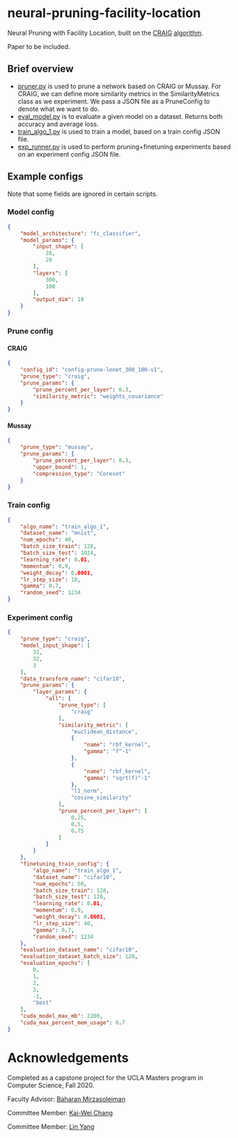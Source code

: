 # neural-pruning-facility-location
Neural Pruning with Facility Location, built on the [CRAIG](http://proceedings.mlr.press/v119/mirzasoleiman20a.html) [algorithm](https://github.com/baharanm/craig).

Paper to be included.


## Brief overview
- [pruner.py](pruner.py) is used to prune a network based on CRAIG or Mussay. For CRAIG, we can define more similarity metrics in the SimilarityMetrics class as we experiment. We pass a JSON file as a PruneConfig to denote what we want to do.
- [eval_model.py](eval_model.py) is to evaluate a given model on a dataset. Returns both accuracy and average loss.
- [train_algo_1.py](train_algo_1.py) is used to train a model, based on a train config JSON file.
- [exp_runner.py](exp_runner.py) is used to perform pruning+finetuning experiments based on an experiment config JSON file.

## Example configs
Note that some fields are ignored in certain scripts.
### Model config
```json
{
    "model_architecture": "fc_classifier",
    "model_params": {
        "input_shape": [
            28,
            28
        ],
        "layers": [
            300,
            100
        ],
        "output_dim": 10
    }
}
```

### Prune config

#### CRAIG
```json
{
    "config_id": "config-prune-lenet_300_100-v1",
    "prune_type": "craig",
    "prune_params": {
        "prune_percent_per_layer": 0.3,
        "similarity_metric": "weights_covariance"
    }
}
```

#### Mussay
```json
{
    "prune_type": "mussay",
    "prune_params": {
        "prune_percent_per_layer": 0.3,
        "upper_bound": 1,
        "compression_type": "Coreset"
    }
}
```

### Train config
```json
{
    "algo_name": "train_algo_1",
    "dataset_name": "mnist",
    "num_epochs": 40,
    "batch_size_train": 128,
    "batch_size_test": 1024,
    "learning_rate": 0.01,
    "momentum": 0.9,
    "weight_decay": 0.0001,
    "lr_step_size": 10,
    "gamma": 0.7,
    "random_seed": 1234
}
```

### Experiment config
```json
{
    "prune_type": "craig",
    "model_input_shape": [
        32,
        32,
        3
    ],
    "data_transform_name": "cifar10",
    "prune_params": {
        "layer_params": {
            "all": {
                "prune_type": [
                    "craig"
                ],
                "similarity_metric": [
                    "euclidean_distance",
                    {
                        "name": "rbf_kernel",
                        "gamma": "f^-1"
                    },
                    {
                        "name": "rbf_kernel",
                        "gamma": "sqrt(f)^-1"
                    },
                    "l1_norm",
                    "cosine_similarity"
                ],
                "prune_percent_per_layer": [
                    0.25,
                    0.5,
                    0.75
                ]
            }
        }
    },
    "finetuning_train_config": {
        "algo_name": "train_algo_1",
        "dataset_name": "cifar10",
        "num_epochs": 50,
        "batch_size_train": 128,
        "batch_size_test": 128,
        "learning_rate": 0.01,
        "momentum": 0.9,
        "weight_decay": 0.0001,
        "lr_step_size": 40,
        "gamma": 0.7,
        "random_seed": 1234
    },
    "evaluation_dataset_name": "cifar10",
    "evaluation_dataset_batch_size": 128,
    "evaluation_epochs": [
        0,
        1,
        2,
        3,
        -1,
        "best"
    ],
    "cuda_model_max_mb": 2200,
    "cuda_max_percent_mem_usage": 0.7
}
```

# Acknowledgements
Completed as a capstone project for the UCLA Masters program in Computer Science, Fall 2020.

Faculty Advisor: [Baharan Mirzasoleiman](https://web.cs.ucla.edu/~baharan/)

Committee Member: [Kai-Wei Chang](https://web.cs.ucla.edu/~kwchang/)

Committee Member: [Lin Yang](http://drlinyang.net/)

